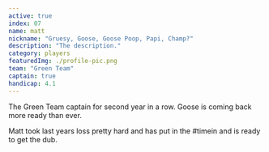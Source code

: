 ```yaml
---
active: true
index: 07
name: matt
nickname: "Gruesy, Goose, Goose Poop, Papi, Champ?"
description: "The description."
category: players
featuredImg: ./profile-pic.png
team: "Green Team"
captain: true
handicap: 4.1
---
```


The Green Team captain for second year in a row. Goose is coming back more ready than ever. 

Matt took last years loss pretty hard and has put in the #timein and is ready to get the dub.
